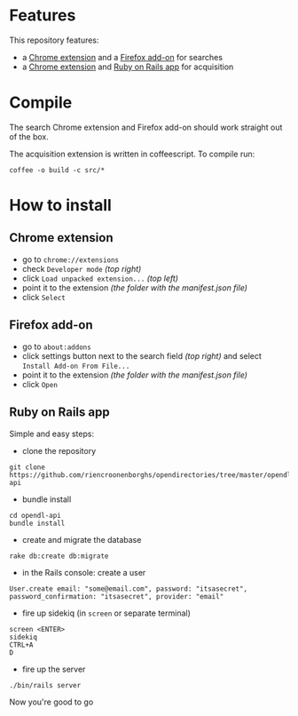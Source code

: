 # Features
This repository features:
- a [Chrome extension](https://github.com/riencroonenborghs/opendirectories/tree/master/chrome/opendirectories) and a [Firefox add-on](https://github.com/riencroonenborghs/opendirectories/tree/master/firefox) for searches
- a [Chrome extension](https://github.com/riencroonenborghs/opendirectories/tree/master/chrome/opendl) and [Ruby on Rails app](https://github.com/riencroonenborghs/opendirectories/tree/master/opendl-api) for acquisition

# Compile
The search Chrome extension and Firefox add-on should work straight out of the box. 

The acquisition extension is written in coffeescript. To compile run:
```
coffee -o build -c src/*
```

# How to install

## Chrome extension
- go to `chrome://extensions`
- check `Developer mode` *(top right)*
- click `Load unpacked extension...` *(top left)*
- point it to the extension *(the folder with the manifest.json file)*
- click `Select`

## Firefox add-on
- go to `about:addons`
- click settings button next to the search field *(top right)* and select `Install Add-on From File...`
- point it to the extension *(the folder with the manifest.json file)*
- click `Open`

## Ruby on Rails app
Simple and easy steps:
- clone the repository
```
git clone https://github.com/riencroonenborghs/opendirectories/tree/master/opendl-api
```
- bundle install
```
cd opendl-api
bundle install
```
- create and migrate the database
```
rake db:create db:migrate
```
- in the Rails console: create a user
```
User.create email: "some@email.com", password: "itsasecret", password_confirmation: "itsasecret", provider: "email"
```
- fire up sidekiq (in `screen` or separate terminal)
```
screen <ENTER>
sidekiq
CTRL+A
D
```
- fire up the server
```
./bin/rails server
```
Now you're good to go
